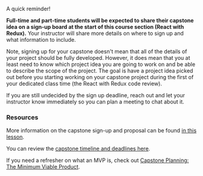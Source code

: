 A quick reminder!

**Full-time and part-time students will be expected to share their capstone idea on a sign-up board at the start of this course section (React with Redux).** Your instructor will share more details on where to sign up and what information to include.

Note, signing up for your capstone doesn't mean that all of the details of your project should be fully developed. However, it does mean that you at least need to know which project idea you are going to work on and be able to describe the  scope of the project. The goal is have a project idea picked out before you starting working on your capstone project during the first of your dedicated class time (the React with Redux code review).

If you are still undecided by the sign up deadline, reach out and let your instructor know immediately so you can plan a meeting to chat about it.

### Resources

More information on the capstone sign-up and proposal can be found [in this lesson](https://new.learnhowtoprogram.com/react/react-fundamentals/independent-capstone-project-sign-up-and-proposal).

You can review the [capstone timeline and deadlines here](https://new.learnhowtoprogram.com/react-classic/functional-programming-with-javascript/capstone-timeline-deadlines-and-brainstorming-homework).

If you need a refresher on what an MVP is, check out [Capstone Planning: The Minimum Viable Product](https://new.learnhowtoprogram.com/react/functional-programming-with-javascript/capstone-planning-the-minimum-viable-product).